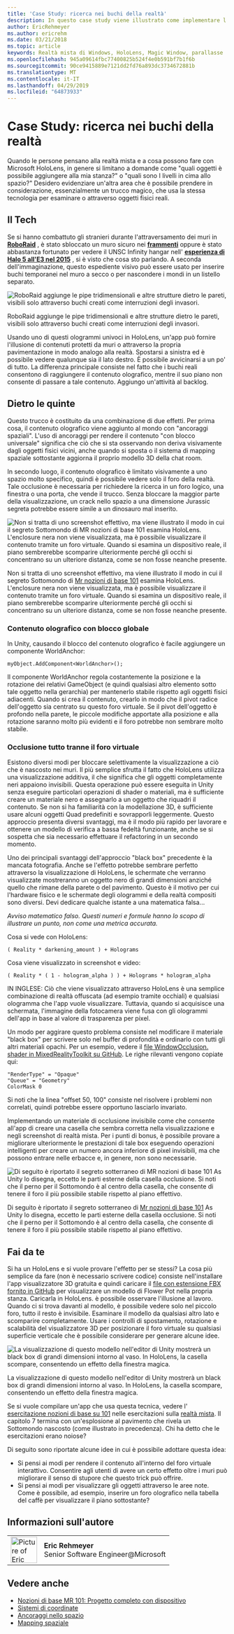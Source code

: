 ```yaml
---
title: 'Case Study: ricerca nei buchi della realtà'
description: In questo case study viene illustrato come implementare l'effetto "finestra magica" in HoloLens, che consente all'utente di vedere dietro le pareti, sotto il pavimento e in aperture virtuali all'interno dell'ambiente effettivo.
author: EricRehmeyer
ms.author: ericrehm
ms.date: 03/21/2018
ms.topic: article
keywords: Realtà mista di Windows, HoloLens, Magic Window, parallasse
ms.openlocfilehash: 945a09614fbc77400825b524f4e0b591bf7b1f6b
ms.sourcegitcommit: 90ce9415889e7121dd2fd76a893dc3734672881b
ms.translationtype: MT
ms.contentlocale: it-IT
ms.lasthandoff: 04/29/2019
ms.locfileid: "64873933"
---
```

# <a name="case-study---looking-through-holes-in-your-reality"></a>Case Study: ricerca nei buchi della realtà

Quando le persone pensano alla realtà mista e a cosa possono fare con Microsoft HoloLens, in genere si limitano a domande come "quali oggetti è possibile aggiungere alla mia stanza?" o "quali sono I livelli in cima allo spazio?" Desidero evidenziare un'altra area che è possibile prendere in considerazione, essenzialmente un trucco magico, che usa la stessa tecnologia per esaminare o attraverso oggetti fisici reali.

## <a name="the-tech"></a>Il Tech

Se si hanno combattuto gli stranieri durante l'attraversamento dei muri in **[RoboRaid](https://www.youtube.com/watch?v=Hf9qkURqtbM)** , è stato sbloccato un muro sicuro nei **[frammenti](case-study-creating-an-immersive-experience-in-fragments.md)** oppure è stato abbastanza fortunato per vedere il UNSC Infinity hangar nell' **[esperienza di Halo 5 all'E3 nel 2015](https://www.youtube.com/watch?v=QDw5QjDtFy8)** , si è visto che cosa sto parlando. A seconda dell'immaginazione, questo espediente visivo può essere usato per inserire buchi temporanei nel muro a secco o per nascondere i mondi in un listello separato.

![RoboRaid aggiunge le pipe tridimensionali e altre strutture dietro le pareti, visibili solo attraverso buchi creati come interruzioni degli invasori.](images/roboraid-640px.png)

RoboRaid aggiunge le pipe tridimensionali e altre strutture dietro le pareti, visibili solo attraverso buchi creati come interruzioni degli invasori.

Usando uno di questi ologrammi univoci in HoloLens, un'app può fornire l'illusione di contenuti protetti da muri o attraverso la propria pavimentazione in modo analogo alla realtà. Spostarsi a sinistra ed è possibile vedere qualunque sia il lato destro. È possibile avvicinarsi a un po' di tutto. La differenza principale consiste nel fatto che i buchi reali consentono di raggiungere il contenuto olografico, mentre il suo piano non consente di passare a tale contenuto. Aggiungo un'attività al backlog.

## <a name="behind-the-scenes"></a>Dietro le quinte

Questo trucco è costituito da una combinazione di due effetti. Per prima cosa, il contenuto olografico viene aggiunto al mondo con "ancoraggi spaziali". L'uso di ancoraggi per rendere il contenuto "con blocco universale" significa che ciò che si sta osservando non deriva visivamente dagli oggetti fisici vicini, anche quando si sposta o il sistema di mapping spaziale sottostante aggiorna il proprio modello 3D della chat room.

In secondo luogo, il contenuto olografico è limitato visivamente a uno spazio molto specifico, quindi è possibile vedere solo il foro della realtà. Tale occlusione è necessaria per richiedere la ricerca in un foro logico, una finestra o una porta, che vende il trucco. Senza bloccare la maggior parte della visualizzazione, un crack nello spazio a una dimensione Jurassic segreta potrebbe essere simile a un dinosauro mal inserito.

![Non si tratta di uno screenshot effettivo, ma viene illustrato il modo in cui il segreto Sottomondo di MR nozioni di base 101 esamina HoloLens. L'enclosure nera non viene visualizzata, ma è possibile visualizzare il contenuto tramite un foro virtuale. Quando si esamina un dispositivo reale, il piano sembrerebbe scomparire ulteriormente perché gli occhi si concentrano su un ulteriore distanza, come se non fosse neanche presente.](images/origamiholecomposited-640px.png)

Non si tratta di uno screenshot effettivo, ma viene illustrato il modo in cui il segreto Sottomondo di [Mr nozioni di base 101](holograms-101.md) esamina HoloLens. L'enclosure nera non viene visualizzata, ma è possibile visualizzare il contenuto tramite un foro virtuale. Quando si esamina un dispositivo reale, il piano sembrerebbe scomparire ulteriormente perché gli occhi si concentrano su un ulteriore distanza, come se non fosse neanche presente.

### <a name="world-locking-holographic-content"></a>Contenuto olografico con blocco globale

In Unity, causando il blocco del contenuto olografico è facile aggiungere un componente WorldAnchor:

```
myObject.AddComponent<WorldAnchor>();
```

Il componente WorldAnchor regola costantemente la posizione e la rotazione dei relativi GameObject (e quindi qualsiasi altro elemento sotto tale oggetto nella gerarchia) per mantenerlo stabile rispetto agli oggetti fisici adiacenti. Quando si crea il contenuto, crearlo in modo che il pivot radice dell'oggetto sia centrato su questo foro virtuale. Se il pivot dell'oggetto è profondo nella parete, le piccole modifiche apportate alla posizione e alla rotazione saranno molto più evidenti e il foro potrebbe non sembrare molto stabile.

### <a name="occluding-everything-but-the-virtual-hole"></a>Occlusione tutto tranne il foro virtuale

Esistono diversi modi per bloccare selettivamente la visualizzazione a ciò che è nascosto nei muri. Il più semplice sfrutta il fatto che HoloLens utilizza una visualizzazione additiva, il che significa che gli oggetti completamente neri appaiono invisibili. Questa operazione può essere eseguita in Unity senza eseguire particolari operazioni di shader o materiali, ma è sufficiente creare un materiale nero e assegnarlo a un oggetto che riquadri il contenuto. Se non si ha familiarità con la modellazione 3D, è sufficiente usare alcuni oggetti Quad predefiniti e sovrapporli leggermente. Questo approccio presenta diversi svantaggi, ma è il modo più rapido per lavorare e ottenere un modello di verifica a bassa fedeltà funzionante, anche se si sospetta che sia necessario effettuare il refactoring in un secondo momento.

Uno dei principali svantaggi dell'approccio "black box" precedente è la mancata fotografia. Anche se l'effetto potrebbe sembrare perfetto attraverso la visualizzazione di HoloLens, le schermate che verranno visualizzate mostreranno un oggetto nero di grandi dimensioni anziché quello che rimane della parete o del pavimento. Questo è il motivo per cui l'hardware fisico e le schermate degli ologrammi e della realtà compositi sono diversi. Devi dedicare qualche istante a una matematica falsa...

*Avviso matematico falso. Questi numeri e formule hanno lo scopo di illustrare un punto, non come una metrica accurata.*

Cosa si vede con HoloLens:

```
( Reality * darkening_amount ) + Holograms
```

Cosa viene visualizzato in screenshot e video:

```
( Reality * ( 1 - hologram_alpha ) ) + Holograms * hologram_alpha
```

IN INGLESE: Ciò che viene visualizzato attraverso HoloLens è una semplice combinazione di realtà offuscata (ad esempio tramite occhiali) e qualsiasi ologramma che l'app vuole visualizzare. Tuttavia, quando si acquisisce una schermata, l'immagine della fotocamera viene fusa con gli ologrammi dell'app in base al valore di trasparenza per pixel.

Un modo per aggirare questo problema consiste nel modificare il materiale "black box" per scrivere solo nel buffer di profondità e ordinarlo con tutti gli altri materiali opachi. Per un esempio, vedere il [file WindowOcclusion. shader in MixedRealityToolkit su GitHub](https://github.com/Microsoft/MixedRealityToolkit-Unity/blob/htk_release/Assets/HoloToolkit/Common/Shaders/WindowOcclusion.shader). Le righe rilevanti vengono copiate qui:

```
"RenderType" = "Opaque"
"Queue" = "Geometry"
ColorMask 0
```

Si noti che la linea "offset 50, 100" consiste nel risolvere i problemi non correlati, quindi potrebbe essere opportuno lasciarlo invariato.

Implementando un materiale di occlusione invisibile come che consente all'app di creare una casella che sembra corretta nella visualizzazione e negli screenshot di realtà mista. Per i punti di bonus, è possibile provare a migliorare ulteriormente le prestazioni di tale box eseguendo operazioni intelligenti per creare un numero ancora inferiore di pixel invisibili, ma che possono entrare nelle erbacce e, in genere, non sono necessarie.

![Di seguito è riportato il segreto sotterraneo di MR nozioni di base 101 As Unity lo disegna, eccetto le parti esterne della casella occlusione. Si noti che il perno per il Sottomondo è al centro della casella, che consente di tenere il foro il più possibile stabile rispetto al piano effettivo.](images/underworld-occluded-640px.png)

Di seguito è riportato il segreto sotterraneo di [Mr nozioni di base 101](holograms-101.md) As Unity lo disegna, eccetto le parti esterne della casella occlusione. Si noti che il perno per il Sottomondo è al centro della casella, che consente di tenere il foro il più possibile stabile rispetto al piano effettivo.

## <a name="do-it-yourself"></a>Fai da te

Si ha un HoloLens e si vuole provare l'effetto per se stessi? La cosa più semplice da fare (non è necessario scrivere codice) consiste nell'installare l'app visualizzatore 3D gratuita e quindi caricare il [file con estensione FBX fornito in GitHub](https://github.com/Microsoft/HolographicAcademy/tree/CaseStudy-MagicWindow/MagicWindow) per visualizzare un modello di Flower Pot nella propria stanza. Caricarla in HoloLens. è possibile osservare l'illusione al lavoro. Quando ci si trova davanti al modello, è possibile vedere solo nel piccolo foro, tutto il resto è invisibile. Esaminare il modello da qualsiasi altro lato e scomparire completamente. Usare i controlli di spostamento, rotazione e scalabilità del visualizzatore 3D per posizionare il foro virtuale su qualsiasi superficie verticale che è possibile considerare per generare alcune idee.

![La visualizzazione di questo modello nell'editor di Unity mostrerà un black box di grandi dimensioni intorno al vaso. In HoloLens, la casella scompare, consentendo un effetto della finestra magica.](images/magicwindowflowerpotineditor.png)

La visualizzazione di questo modello nell'editor di Unity mostrerà un black box di grandi dimensioni intorno al vaso. In HoloLens, la casella scompare, consentendo un effetto della finestra magica.

Se si vuole compilare un'app che usa questa tecnica, vedere l' [esercitazione nozioni di base su 101](holograms-101.md) nelle esercitazioni sulla [realtà mista](tutorials.md). Il capitolo 7 termina con un'esplosione al pavimento che rivela un Sottomondo nascosto (come illustrato in precedenza). Chi ha detto che le esercitazioni erano noiose?

Di seguito sono riportate alcune idee in cui è possibile adottare questa idea:
* Si pensi ai modi per rendere il contenuto all'interno del foro virtuale interattivo. Consentire agli utenti di avere un certo effetto oltre i muri può migliorare il senso di stupore che questo trick può offrire.
* Si pensi ai modi per visualizzare gli oggetti attraverso le aree note. Come è possibile, ad esempio, inserire un foro olografico nella tabella del caffè per visualizzare il piano sottostante?

## <a name="about-the-author"></a>Informazioni sull'autore

<table style="border-collapse:collapse">
<tr>
<td style="border-style: none" width="60px"><img alt="Picture of Eric Rehmeyer" width="60" height="60" src="images/genericusertile.jpg"></td>
<td style="border-style: none"><b>Eric Rehmeyer</b><br>Senior Software Engineer@Microsoft</td>
</tr>
</table>

## <a name="see-also"></a>Vedere anche
* [Nozioni di base MR 101: Progetto completo con dispositivo](holograms-101.md)
* [Sistemi di coordinate](coordinate-systems.md)
* [Ancoraggi nello spazio](spatial-anchors.md)
* [Mapping spaziale](spatial-mapping.md)

